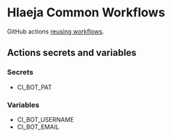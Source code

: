 # Hlaeja Common Workflows

GitHub actions [reusing workflows](https://docs.github.com/en/actions/using-workflows/reusing-workflows).

## Actions secrets and variables

### Secrets
- CI_BOT_PAT

### Variables
- CI_BOT_USERNAME
- CI_BOT_EMAIL

